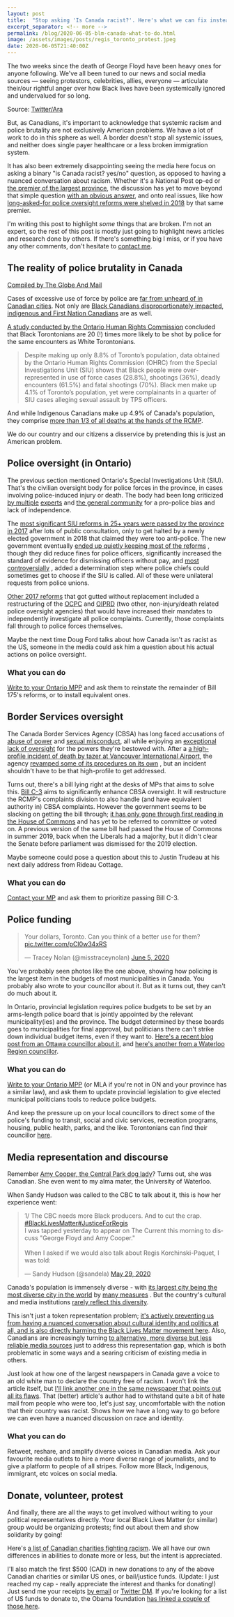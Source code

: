 ```yaml
---
layout: post
title:  "Stop asking 'Is Canada racist?'. Here's what we can fix instead."
excerpt_separator: <!-- more -->
permalink: /blog/2020-06-05-blm-canada-what-to-do.html
image: /assets/images/posts/regis_toronto_protest.jpeg
date: 2020-06-05T21:40:00Z
---
```


The two weeks since the death of George Floyd have been
heavy ones for anyone following. We've all been tuned to our
news and social media sources &mdash; seeing protestors, celebrities, allies, everyone &mdash;
articulate their/our rightful anger over how Black lives have been systemically
ignored and undervalued for so long.

<div class="post-image">
    <img src="/assets/images/posts/regis_toronto_protest.jpeg" alt="">
    <div class="image-caption">
        Source: <a href="https://twitter.com/MINAHATESYOU/status/1266817834459463680/">Twitter/Ara</a>
    </div>
</div>


But, as Canadians, it's important to acknowledge that systemic racism and police
brutality are not exclusively American problems. We have a lot of work
to do in this sphere as well. A border doesn't stop all systemic issues,
and neither does single payer healthcare or a less broken immigration system.

<!-- more -->

It has also been extremely disappointing seeing the media here focus on asking
a binary "is Canada racist? yes/no" question, as opposed to having
a nuanced conversation about racism.
Whether it's a National Post op-ed or [the premier of the largest province](https://www.cbc.ca/news/canada/toronto/ont-ford-racism-1.5595647), the discussion has yet to move
beyond that simple question [with an obvious answer](https://www.ctvnews.ca/canada/five-charts-that-show-what-systemic-racism-looks-like-in-canada-1.4970352),
and onto real issues, like how
[long-asked-for police oversight reforms were shelved in 2018](https://www.cbc.ca/news/canada/toronto/doug-ford-police-reform-ontario-1.4733259)
by that same premier.

I'm writing this post to highlight *some* things that are broken. I'm not an expert,
so the rest of this post is mostly just going to highlight news articles and research
done by others. If there's something big I miss, or if you have any other comments,
don't hesitate to [contact me](mailto:me@itsbilal.com).

## The reality of police brutality in Canada

<div class="post-image">
    <img src="/assets/images/posts/police_brutality_data_globeandmail.png" alt="">
    <div class="image-caption">
        <a href="https://www.theglobeandmail.com/opinion/article-yes-canada-we-too-have-an-anti-black-racism-problem/">Compiled by The Globe And Mail</a>
    </div>
</div>

Cases of excessive use of force by police are [far from unheard of in Canadian
cities](https://www.cbc.ca/radio/thecurrent/the-current-for-june-1-2020-1.5592953/police-brutality-continually-treated-like-a-one-off-in-canada-says-desmond-cole-1.5592954).
Not only are [Black Canadians disproportionately impacted](https://www.washingtonpost.com/opinions/2020/06/04/black-canadians-are-suffocating-under-racist-policing-system-too/),
[indigenous and First Nation Canadians](https://globalnews.ca/news/7028495/winnipeg-police-use-of-force-scrutiny/) are as well.

[A study conducted by the Ontario Human Rights Commission](http://www.ohrc.on.ca/en/public-interest-inquiry-racial-profiling-and-discrimination-toronto-police-service/collective-impact-interim-report-inquiry-racial-profiling-and-racial-discrimination-black#Executive%20summary)
concluded that Black Torontonians are 20 (!) times more likely to be shot by police
for the same encounters as White Torontonians.

> Despite making up only 8.8% of Toronto’s population, data obtained by the Ontario Human Rights Commission (OHRC) from the Special Investigations Unit (SIU) shows that Black people were over-represented in use of force cases (28.8%), shootings (36%), deadly encounters (61.5%) and fatal shootings (70%). Black men make up 4.1% of Toronto’s population, yet were complainants in a quarter of SIU cases alleging sexual assault by TPS officers.

And while Indigenous Canadians make up 4.9% of Canada's population, they comprise
[more than 1/3 of all deaths at the hands of the RCMP](https://www.theglobeandmail.com/canada/article-more-than-one-third-of-people-shot-to-death-over-a-decade-by-rcmp/).

We do our country and our citizens a disservice by pretending this is just an
American problem.

## Police oversight (in Ontario)

The previous section mentioned Ontario's Special Investigations Unit (SIU). That's the civilian oversight
body for police forces in the province, in cases involving police-induced injury or death. The
body had been long criticized [by multiple](https://www.thestar.com/news/crime/2012/04/27/ombudsman_andre_marin_slams_siu_over_propolice_bias_in_michael_eligon_case.html)
[experts](https://www.theglobeandmail.com/news/politics/make-ontarios-police-watchdog-an-independent-office-outgoing-siu-chief-says/article14365607/) and
[the general community](https://blacklivesmatter.ca/demands/) for a pro-police bias and lack of independence.

The [most significant SIU reforms in 25+ years were passed by the province in 2017](https://www.cbc.ca/news/canada/toronto/officers-could-be-suspended-without-pay-under-ontario-s-policing-reforms-1.4383477)
after lots of public consultation, only to get halted by a newly elected government in 2018 that
claimed they were too anti-police. The new government eventually [ended up quietly keeping
most of the reforms](https://www.theglobeandmail.com/opinion/editorials/article-globe-editorial-doug-ford-surprises-by-not-gutting-police-oversight/?)
, though they did reduce fines for police officers, significantly increased the standard of evidence for
dismissing officers without pay, and [most controversially](https://www.theglobeandmail.com/canada/article-ontario-police-reforms-would-completely-subvert-watchdogs/)
, added a determination step where police chiefs could sometimes get to choose if the SIU is called. All of these were unilateral requests
from police unions.

[Other 2017 reforms](https://www.cbc.ca/news/canada/toronto/officers-could-be-suspended-without-pay-under-ontario-s-policing-reforms-1.4383477) that got
gutted without replacement included a restructuring of the [OCPC](https://en.wikipedia.org/wiki/Ontario_Civilian_Police_Commission) and [OIPRD](https://en.wikipedia.org/wiki/Office_of_the_Independent_Police_Review_Director) (two other, non-injury/death related police
oversight agencies) that would have increased their mandates to independently investigate all police complaints. Currently, those complaints fall through
to police forces themselves.

Maybe the next time Doug Ford talks about how Canada isn't as racist as the US, someone in the
media could ask him a question about his actual actions on police oversight.

### What you can do

[Write to your Ontario MPP](https://www.ola.org/en/members) and ask them to reinstate the remainder of Bill 175's
reforms, or to install equivalent ones.

## Border Services oversight

The Canada Border Services Agency (CBSA) has long faced accusations of [abuse of power](https://www.cbc.ca/news/politics/cbsa-misconduct-tunney-1.5560993)
and [sexual misconduct](https://www.cbc.ca/news/canada/cbsa-files-abuse-atip-1.4999473), all while enjoying an [exceptional lack of oversight](https://bccla.org/2020/03/cbsa-is-not-a-fair-or-accountable-agencywhy-we-need-canada-border-services-agency-oversight/)
for the powers they're bestowed with.
After a [a high-profile incident of death by
tazer at Vancouver International Airport](https://en.wikipedia.org/wiki/Robert_Dzieka%C5%84ski_Taser_incident), the agency
[revamped some of its procedures on its own](https://toronto.citynews.ca/2007/11/26/canada-border-services-announces-taser-related-changes-at-airport/)
, but an incident shouldn't have to be that high-profile to get addressed.

Turns out, there's a bill lying right at the desks of MPs that aims to solve this. [Bill C-3](https://lop.parl.ca/sites/PublicWebsite/default/en_CA/ResearchPublications/LegislativeSummaries/431C3E) aims to
significantly enhance CBSA oversight. It will restructure the RCMP's complaints division to also handle (and have equivalent authority in) CBSA complaints.
However the government seems to be slacking on getting the bill through; [it has only gone through first reading in the House of Commons](https://www.parl.ca/LegisInfo/BillDetails.aspx?Language=E&billId=10613928)
and has yet to be referred to committee or voted on. A previous version of the same bill had passed the House of Commons in summer 2019, back when the Liberals had a majority, but
it didn't clear the Senate before parliament was dismissed for the 2019 election.

Maybe someone could pose a question about this to Justin Trudeau at his next daily address from Rideau Cottage.

### What you can do

[Contact your MP](https://www.ourcommons.ca/Members/en) and ask them to prioritize passing Bill C-3.

## Police funding

<blockquote class="twitter-tweet"><p lang="en" dir="ltr">Your dollars, Toronto. Can you think of a better use for them? <a href="https://t.co/pCl0w34xRS">pic.twitter.com/pCl0w34xRS</a></p>&mdash; Tracey Nolan (@misstraceynolan) <a href="https://twitter.com/misstraceynolan/status/1268880348353564673?ref_src=twsrc%5Etfw">June 5, 2020</a></blockquote> <script async src="https://platform.twitter.com/widgets.js" charset="utf-8"></script>

You've probably seen photos like the one above, showing how policing is the largest item in the budgets of most
municipalities in Canada. You probably also wrote to your councillor about it. But as it turns out, they
can't do much about it.

In Ontario, provincial legislation requires police budgets to be set by an arms-length police board that is jointly
appointed by the relevant municipality(ies) and the province. The budget determined by these boards goes to
municipalities for final approval, but politicians there can't strike down individual budget items, even if
they want to. [Here's a recent blog post from an Ottawa councillor about it](https://kitchissippiward.ca/content/way-forward-police-funding),
and [here's another from a Waterloo Region councillor](https://janemitchell.blog/2020/06/04/defunding-the-police/).

### What you can do

[Write to your Ontario MPP](https://www.ola.org/en/members) (or MLA if you're not in ON and your province has a similar law), and ask
them to update provincial legislation to give elected municipal politicians tools to reduce police budgets.

And keep the pressure up on your local councillors to direct some of the police's funding to transit, social and civic services,
recreation programs, housing, public health, parks, and the like. Torontonians can find their councillor [here](https://www.toronto.ca/city-government/council/members-of-council/).

## Media representation and discourse

Remember [Amy Cooper, the Central Park dog lady](https://globalnews.ca/news/6986111/central-park-karen-amy-cooper-dog/)? Turns out, she was Canadian. She even
went to my alma mater, the University of Waterloo.

When Sandy Hudson was called to the CBC to talk about it, this is how her experience went:

<blockquote class="twitter-tweet"><p lang="en" dir="ltr">1/ The CBC needs more Black producers. And to cut the crap. <a href="https://twitter.com/hashtag/BlackLivesMatter?src=hash&amp;ref_src=twsrc%5Etfw">#BlackLivesMatter</a><a href="https://twitter.com/hashtag/JusticeForRegis?src=hash&amp;ref_src=twsrc%5Etfw">#JusticeForRegis</a><br>I was tapped yesterday to appear on The Current this morning to discuss &quot;George Floyd and Amy Cooper.&quot;<br><br>When I asked if we would also talk about Regis Korchinski-Paquet, I was told:</p>&mdash; Sandy Hudson (@sandela) <a href="https://twitter.com/sandela/status/1266494329876393984?ref_src=twsrc%5Etfw">May 29, 2020</a></blockquote> <script async src="https://platform.twitter.com/widgets.js" charset="utf-8"></script>

Canada's population
is immensely diverse - with [its largest city being the most diverse city in the world](https://theculturetrip.com/north-america/canada/articles/toronto-named-most-diverse-city-in-the-world-by-bbc-radio/) by [many measures](https://www.thestar.com/news/gta/2017/11/08/toronto-is-now-majority-visible-minority-what-about-your-neighbourhood.html)
. But the country's cultural and media institutions [rarely reflect this diversity](https://www.macleans.ca/opinion/the-outliers-of-canadian-media/).

This isn't just a token representation problem; [it's actively preventing us from having a nuanced conversation about cultural identity
and politics at all, and is also directly harming the Black Lives Matter movement here](https://policyoptions.irpp.org/magazines/september-2019/canadian-media-lacks-nuance-depth-on-racial-issues/).
Also, Canadians are increasingly turning [to alternative, more diverse but less reliable media sources](https://www.thestar.com/life/opinion/2020/02/05/lessons-from-the-coronavirus-coverage-give-a-voice-to-more-diverse-populations.html)
just to address this representation gap, which is both problematic in some ways and a searing criticism of existing media in others.

Just look at how one of the largest newspapers in Canada gave a voice to an old white man to declare the country
free of racism. I won't link the article itself, but [I'll link another one in the same newspaper that points out all its flaws](https://nationalpost.com/opinion/vanmala-subramaniam-before-you-declare-canada-is-not-a-racist-country-do-your-homework).
That (better) article's author had to withstand quite a bit of hate mail from people who were too, let's just say, uncomfortable
with the notion that their country was racist. Shows how we have a long way to go before we can even have a nuanced
discussion on race and identity.

### What you can do

Retweet, reshare, and amplify diverse voices in Canadian media. Ask your favourite media outlets to hire a more diverse
range of journalists, and to give a platform to people of all stripes. Follow more Black, Indigenous, immigrant, etc
voices on social media.

## Donate, volunteer, protest

And finally, there are all the ways to get involved without writing to your political representatives directly.
Your local Black Lives Matter (or similar) group would be organizing protests; find out about them and show solidarity
by going!

Here's [a list of Canadian charities fighting racism](https://fashionmagazine.com/culture/black-community-organizations-canada-donate/).
We all have our own differences in abilities to donate more or less, but the intent is appreciated.

I'll also match the first $500 (CAD) in new
donations to any of the above Canadian charities or similar US ones, or bail/justice funds. (Update: I just reached my cap - really
appreciate the interest and thanks for donating!) Just send me your receipts [by email](mailto:me@itsbilal.com) or [Twitter DM](https://twitter.com/bilal_akh).
If you're looking for a list of
US funds to donate to, the Obama foundation [has linked a couple of those here](https://www.obama.org/anguish-and-action/).

